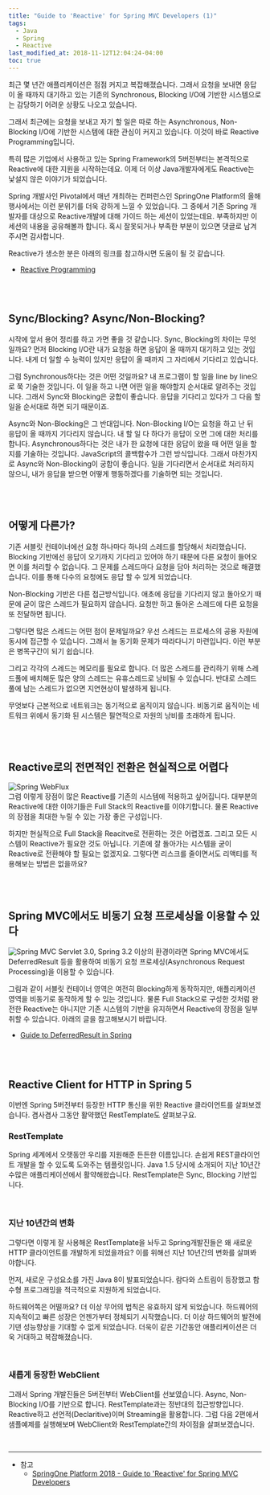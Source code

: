 ```yaml
---
title: "Guide to 'Reactive' for Spring MVC Developers (1)"
tags:
  - Java
  - Spring
  - Reactive
last_modified_at: 2018-11-12T12:04:24-04:00
toc: true
---
```


최근 몇 년간 애플리케이션은 점점 커지고 복잡해졌습니다. 그래서 요청을 보내면 응답이 올 때까지 대기하고 있는 기존의 Synchronous, Blocking I/O에 기반한 시스템으로는 감당하기 어려운 상황도 나오고 있습니다.

그래서 최근에는 요청을 보내고 자기 할 일은 따로 하는 Asynchronous, Non-Blocking I/O에 기반한 시스템에 대한 관심이 커지고 있습니다. 이것이 바로 Reactive Programming입니다.

특히 많은 기업에서 사용하고 있는 Spring Framework의 5버전부터는 본격적으로 Reactive에 대한 지원을 시작하는데요. 이제 더 이상 Java개발자에게도 Reactive는 낯설지 않은 이야기가 되었습니다.

Spring 개발사인 Pivotal에서 매년 개최하는 컨퍼런스인 SpringOne Platform의 올해 행사에서는 이런 분위기를 더욱 강하게 느낄 수 있었습니다. 그 중에서 기존 Spring 개발자를 대상으로 Reactive개발에 대해 가이드 하는 세션이 있었는데요. 부족하지만 이 세션의 내용을 공유해볼까 합니다. 혹시 잘못되거나 부족한 부분이 있으면 댓글로 남겨주시면 감사합니다.

Reactive가 생소한 분은 아래의 링크를 참고하시면 도움이 될 것 같습니다.

- [Reactive Programming](http://wiki.sys4u.co.kr/pages/viewpage.action?pageId=7766819)

<br><br>

Sync/Blocking? Async/Non-Blocking?
-

시작에 앞서 용어 정리를 하고 가면 좋을 것 같습니다. Sync, Blocking의 차이는 무엇일까요? 먼저 Blocking I/O란 내가 요청을 하면 응답이 올 때까지 대기하고 있는 것입니다. 내게 더 일할 수 능력이 있지만 응답이 올 때까지 그 자리에서 기다리고 있습니다. 

그럼 Synchronous하다는 것은 어떤 것일까요? 내 프로그램이 할 일을 line by line으로 쭉 기술한 것입니다. 이 일을 하고 나면 어떤 일을 해야할지 순서대로 알려주는 것입니다. 그래서 Sync와 Blocking은 궁합이 좋습니다. 응답을 기다리고 있다가 그 다음 할 일을 순서대로 하면 되기 때문이죠.

Async와 Non-Blocking은 그 반대입니다. Non-Blocking I/O는 요청을 하고 난 뒤 응답이 올 때까지 기다리지 않습니다. 내 할 일 다 하다가 응답이 오면 그에 대한 처리를 합니다. Asynchronous하다는 것은 내가 한 요청에 대한 응답이 왔을 때 어떤 일을 할지를 기술하는 것입니다. JavaScript의 콜백함수가 그런 방식입니다. 그래서 마찬가지로 Async와 Non-Blocking이 궁합이 좋습니다. 일을 기다리면서 순서대로 처리하지 않으니, 내가 응답을 받으면 어떻게 행동하겠다를 기술하면 되는 것입니다.

<br><br>

어떻게 다른가?
-
기존 서블릿 컨테이너에선 요청 하나마다 하나의 스레드를 할당해서 처리했습니다. Blocking 기반에선 응답이 오기까지 기다리고 있어야 하기 때문에 다른 요청이 들어오면 이를 처리할 수 없습니다. 그 문제를 스레드마다 요청을 담아 처리하는 것으로 해결했습니다. 이를 통해 다수의 요청에도 응답 할 수 있게 되었습니다.

Non-Blocking 기반은 다른 접근방식입니다. 애초에 응답을 기다리지 않고 돌아오기 때문에 굳이 많은 스레드가 필요하지 않습니다. 요청만 하고 돌아온 스레드에 다른 요청을 또 전달하면 됩니다.

그렇다면 많은 스레드는 어떤 점이 문제일까요? 우선 스레드는 프로세스의 공용 자원에 동시에 접근할 수 있습니다. 그래서 늘 동기화 문제가 따라다니기 마련입니다. 이런 부분은 병목구간이 되기 쉽습니다. 

그리고 각각의 스레드는 메모리를 필요로 합니다. 더 많은 스레드를 관리하기 위해 스레드풀에 배치해둔 많은 양의 스레드는 유휴스레드로 낭비될 수 있습니다. 반대로 스레드풀에 남는 스레드가 없으면 지연현상이 발생하게 됩니다.

무엇보다 근본적으로 네트워크는 동기적으로 움직이지 않습니다. 비동기로 움직이는 네트워크 위에서 동기화 된 시스템은 필연적으로 자원의 낭비를 초래하게 됩니다.

<br><br>

Reactive로의 전면적인 전환은 현실적으로 어렵다
-
![Spring WebFlux](https://user-images.githubusercontent.com/4060030/48329064-53c38d00-e68a-11e8-823f-56bce05a06c5.PNG "Spring WebFlux")  
그럼 이렇게 장점이 많은 Reactive를 기존의 시스템에 적용하고 싶어집니다. 대부분의 Reactive에 대한 이야기들은 Full Stack의 Reactive를 이야기합니다. 물론 Reactive의 장점을 최대한 누릴 수 있는 가장 좋은 구성입니다.

하지만 현실적으로 Full Stack을 Reacitve로 전환하는 것은 어렵겠죠. 그리고 모든 시스템이 Reactive가 필요한 것도 아닙니다. 기존에 잘 돌아가는 시스템을 굳이 Reactive로 전환해야 할 필요는 없겠지요. 그렇다면 리스크를 줄이면서도 리액티를 적용해보는 방법은 없을까요?

<br><br>

Spring MVC에서도 비동기 요청 프로세싱을 이용할 수 있다
-
![Spring MVC](https://user-images.githubusercontent.com/4060030/48329150-af8e1600-e68a-11e8-879a-33cdf69edb35.PNG "Spring MVC")
Servlet 3.0, Spring 3.2 이상의 환경이라면 Spring MVC에서도 DeferredResult 등을 활용하여 비동기 요청 프로세싱(Asynchronous Request Processing)을 이용할 수 있습니다. 

그림과 같이 서블릿 컨테이너 영역은 여전히 Blocking하게 동작하지만, 애플리케이션 영역을 비동기로 동작하게 할 수 있는 것입니다. 물론 Full Stack으로 구성한 것처럼 완전한 Reactive는 아니지만 기존 시스템의 기반을 유지하면서 Reactive의 장점을 일부 취할 수 있습니다. 아래의 글을 참고해보시기 바랍니다.

- [Guide to DeferredResult in Spring](https://www.baeldung.com/spring-deferred-result)

<br><br>

Reactive Client for HTTP in Spring 5
-
이번엔 Spring 5버전부터 등장한 HTTP 통신을 위한 Reactive 클라이언트를 살펴보겠습니다. 겸사겸사 그동안 활약했던 RestTemplate도 살펴보구요.

### RestTemplate
Spring 세계에서 오랫동안 우리를 지원해준 든든한 이름입니다. 손쉽게 REST클라이언트 개발을 할 수 있도록 도와주는 템플릿입니다. Java 1.5 당시에 소개되어 지난 10년간 수많은 애플리케이션에서 활약해왔습니다. RestTemplate은 Sync, Blocking 기반입니다. 

<br>

### 지난 10년간의 변화
그렇다면 이렇게 잘 사용해온 RestTemplate을 놔두고 Spring개발진들은 왜 새로운 HTTP 클라이언트를 개발하게 되었을까요? 이를 위해선 지난 10년간의 변화를 살펴봐야합니다.

먼저, 새로운 구성요소를 가진 Java 8이 발표되었습니다. 람다와 스트림이 등장했고 함수형 프로그래밍을 적극적으로 지원하게 되었습니다.

하드웨어쪽은 어떨까요? 더 이상 무어의 법칙은 유효하지 않게 되었습니다. 하드웨어의 지속적이고 빠른 성장은 언젠가부터 정체되기 시작했습니다. 더 이상 하드웨어의 발전에 기댄 성능향상을 기대할 수 없게 되었습니다. 더욱이 같은 기간동안 애플리케이션은 더욱 거대하고 복잡해졌습니다.

<br>

### 새롭게 등장한 WebClient
그래서 Spring 개발진들은 5버전부터 WebClient를 선보였습니다. Async, Non-Blocking I/O를 기반으로 합니다. RestTemplate과는 정반대의 접근방향입니다. Reactive하고 선언적(Declaritive)이며 Streaming을 활용합니다. 그럼 다음 2편에서 샘플예제를 실행해보며 WebClient와 RestTemplate간의 차이점을 살펴보겠습니다.

<br>

- - -
* 참고
    - [SpringOne Platform 2018 - Guide to 'Reactive' for Spring MVC Developers](https://content.pivotal.io/springone-platform-2018/guide-to-reactive-for-spring-mvc-developers)